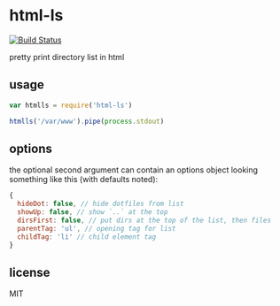 html-ls
===

[![Build Status](https://travis-ci.org/jarofghosts/html-ls.png?branch=master)](https://travis-ci.org/jarofghosts/html-ls)

pretty print directory list in html

## usage

```js
var htmlls = require('html-ls')

htmlls('/var/www').pipe(process.stdout)
```

## options

the optional second argument can contain an options object looking something
like this (with defaults noted):

```js
{
  hideDot: false, // hide dotfiles from list
  showUp: false, // show `..` at the top
  dirsFirst: false, // put dirs at the top of the list, then files
  parentTag: 'ul', // opening tag for list
  childTag: 'li' // child element tag
}
```

## license

MIT
